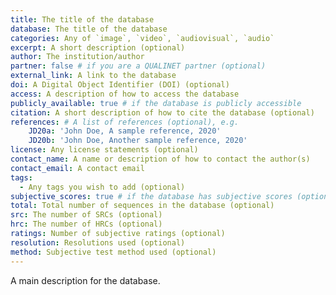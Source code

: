 ```yaml
---
title: The title of the database
database: The title of the database 
categories: Any of `image`, `video`, `audiovisual`, `audio`
excerpt: A short description (optional)
author: The institution/author
partner: false # if you are a QUALINET partner (optional)
external_link: A link to the database
doi: A Digital Object Identifier (DOI) (optional)
access: A description of how to access the database
publicly_available: true # if the database is publicly accessible
citation: A short description of how to cite the database (optional)
references: # A list of references (optional), e.g.
    JD20a: 'John Doe, A sample reference, 2020'
    JD20b: 'John Doe, Another sample reference, 2020'
license: Any license statements (optional)
contact_name: A name or description of how to contact the author(s)
contact_email: A contact email
tags:
  - Any tags you wish to add (optional)
subjective_scores: true # if the database has subjective scores (optional)
total: Total number of sequences in the database (optional)
src: The number of SRCs (optional)
hrc: The number of HRCs (optional)
ratings: Number of subjective ratings (optional)
resolution: Resolutions used (optional)
method: Subjective test method used (optional)
---
```


A main description for the database.
